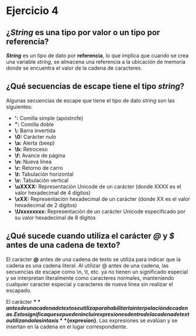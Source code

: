 # Ejercicio 4

## ¿_String_ es una tipo por valor o un tipo por referencia?

**_String_** es un tipo de dato por **referencia**, lo que implica que cuando se crea una variable _string_, se almacena una referencia a la ubicación de memoria donde se encuentra el valor de la cadena de caracteres.

## ¿Qué secuencias de escape tiene el tipo _string_?

Algunas secuencias de escape que tiene el tipo de dato _string_ son las siguientes:

- **\':** Comilla simple (apóstrofe)
- **\":** Comilla doble
- **\\:** Barra invertida
- **\0:** Carácter nulo
- **\a:** Alerta (beep)
- **\b:** Retroceso
- **\f:** Avance de página
- **\n:** Nueva línea
- **\r:** Retorno de carro
- **\t:** Tabulación horizontal
- **\v:** Tabulación vertical
- **\uXXXX:** Representación Unicode de un carácter (donde XXXX es el valor hexadecimal de 4 dígitos)
- **\xXX:** Representación hexadecimal de un carácter (donde XX es el valor hexadecimal de 2 dígitos)
- **\Uxxxxxxxx:** Representación de un carácter Unicode especificado por su valor hexadecimal de 8 dígitos 

## ¿Qué sucede cuando utiliza el carácter _@_ y _$_ antes de una cadena de texto?

El carácter **@** antes de una cadena de texto se utiliza para indicar que la cadena es una cadena literal. Al utilizar @ antes de una cadena, las secuencias de escape como \n, \t, etc. ya no tienen un significado especial y se interpretan literalmente como caracteres normales, manteniendo cualquier caracter especial y caracteres de nueva línea sin realizar el escapado.

El carácter **$** antes de una cadena de texto se utiliza para habilitar la interpolación de cadenas. Esto significa que se pueden incluir expresiones dentro de la cadena de texto utilizando la sintaxis **${expresion}**. Las expresiones se evalúan y se insertan en la cadena en el lugar correspondiente.